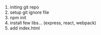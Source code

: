 1. initing git repo
2. setup git ignore file
3. npm init
4. install few libs... (express, react, webpack)
5. add index.html
